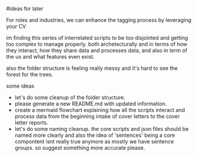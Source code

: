 #ideas for later

For roles and industries, we can enhance the tagging process by leveraging your CV


im finding this series of interrelated scripts to be too disjointed and getting too complex to manage properly. both archetecturally and in terms of how they interact, how they share data and processes data, and also in term of the ux and what features even exist. 

also the folder structure is feeling really messy and it's hard to see the forest for the trees. 

some ideas
- let's do some cleanup of the folder structure.
- please generate a new README.md with updated information.
- create a mermaid flowchart explaining how all the scripts interact and process data from the beginning intake of cover letters to the cover letter reports. 
- let's do some naming cleanup. the core scripts and json files should be named more clearly and also the idea of 'sentences' being a core compontent isnt really true anymore as mostly we have sentence groups. so suggest something more accurate please.